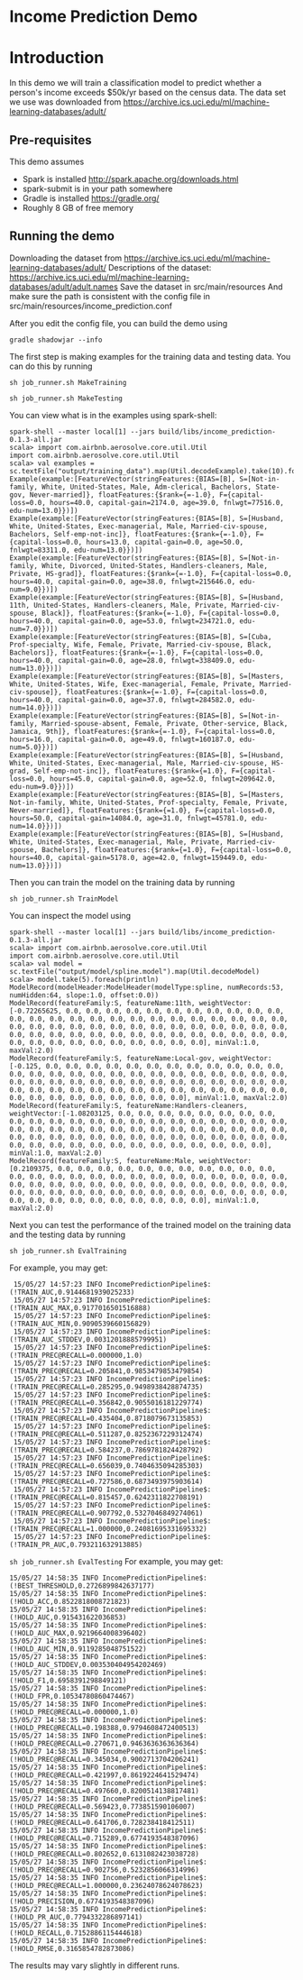 Income Prediction Demo
========================

# Introduction

In this demo we will train a classification model to predict whether a person's income exceeds $50k/yr based on the census data. 
The data set we use was downloaded from https://archive.ics.uci.edu/ml/machine-learning-databases/adult/

## Pre-requisites

This demo assumes

  * Spark is installed http://spark.apache.org/downloads.html
  * spark-submit is in your path somewhere
  * Gradle is installed https://gradle.org/
  * Roughly 8 GB of free memory

## Running the demo

Downloading the dataset from https://archive.ics.uci.edu/ml/machine-learning-databases/adult/
Descriptions of the dataset: https://archive.ics.uci.edu/ml/machine-learning-databases/adult/adult.names
Save the dataset in src/main/resources
And make sure the path is consistent with the config file in src/main/resources/income_prediction.conf

After you edit the config file, you can build the demo using

`gradle shadowjar --info`

The first step is making examples for the training data and testing data. You can do this by running

`sh job_runner.sh MakeTraining`

`sh job_runner.sh MakeTesting`

You can view what is in the examples using spark-shell:

```
spark-shell --master local[1] --jars build/libs/income_prediction-0.1.3-all.jar 
scala> import com.airbnb.aerosolve.core.util.Util
import com.airbnb.aerosolve.core.util.Util
scala> val examples = sc.textFile("output/training_data").map(Util.decodeExample).take(10).foreach(println)
Example(example:[FeatureVector(stringFeatures:{BIAS=[B], S=[Not-in-family, White, United-States, Male, Adm-clerical, Bachelors, State-gov, Never-married]}, floatFeatures:{$rank={=-1.0}, F={capital-loss=0.0, hours=40.0, capital-gain=2174.0, age=39.0, fnlwgt=77516.0, edu-num=13.0}})])
Example(example:[FeatureVector(stringFeatures:{BIAS=[B], S=[Husband, White, United-States, Exec-managerial, Male, Married-civ-spouse, Bachelors, Self-emp-not-inc]}, floatFeatures:{$rank={=-1.0}, F={capital-loss=0.0, hours=13.0, capital-gain=0.0, age=50.0, fnlwgt=83311.0, edu-num=13.0}})])
Example(example:[FeatureVector(stringFeatures:{BIAS=[B], S=[Not-in-family, White, Divorced, United-States, Handlers-cleaners, Male, Private, HS-grad]}, floatFeatures:{$rank={=-1.0}, F={capital-loss=0.0, hours=40.0, capital-gain=0.0, age=38.0, fnlwgt=215646.0, edu-num=9.0}})])
Example(example:[FeatureVector(stringFeatures:{BIAS=[B], S=[Husband, 11th, United-States, Handlers-cleaners, Male, Private, Married-civ-spouse, Black]}, floatFeatures:{$rank={=-1.0}, F={capital-loss=0.0, hours=40.0, capital-gain=0.0, age=53.0, fnlwgt=234721.0, edu-num=7.0}})])
Example(example:[FeatureVector(stringFeatures:{BIAS=[B], S=[Cuba, Prof-specialty, Wife, Female, Private, Married-civ-spouse, Black, Bachelors]}, floatFeatures:{$rank={=-1.0}, F={capital-loss=0.0, hours=40.0, capital-gain=0.0, age=28.0, fnlwgt=338409.0, edu-num=13.0}})])
Example(example:[FeatureVector(stringFeatures:{BIAS=[B], S=[Masters, White, United-States, Wife, Exec-managerial, Female, Private, Married-civ-spouse]}, floatFeatures:{$rank={=-1.0}, F={capital-loss=0.0, hours=40.0, capital-gain=0.0, age=37.0, fnlwgt=284582.0, edu-num=14.0}})])
Example(example:[FeatureVector(stringFeatures:{BIAS=[B], S=[Not-in-family, Married-spouse-absent, Female, Private, Other-service, Black, Jamaica, 9th]}, floatFeatures:{$rank={=-1.0}, F={capital-loss=0.0, hours=16.0, capital-gain=0.0, age=49.0, fnlwgt=160187.0, edu-num=5.0}})])
Example(example:[FeatureVector(stringFeatures:{BIAS=[B], S=[Husband, White, United-States, Exec-managerial, Male, Married-civ-spouse, HS-grad, Self-emp-not-inc]}, floatFeatures:{$rank={=1.0}, F={capital-loss=0.0, hours=45.0, capital-gain=0.0, age=52.0, fnlwgt=209642.0, edu-num=9.0}})])
Example(example:[FeatureVector(stringFeatures:{BIAS=[B], S=[Masters, Not-in-family, White, United-States, Prof-specialty, Female, Private, Never-married]}, floatFeatures:{$rank={=1.0}, F={capital-loss=0.0, hours=50.0, capital-gain=14084.0, age=31.0, fnlwgt=45781.0, edu-num=14.0}})])
Example(example:[FeatureVector(stringFeatures:{BIAS=[B], S=[Husband, White, United-States, Exec-managerial, Male, Private, Married-civ-spouse, Bachelors]}, floatFeatures:{$rank={=1.0}, F={capital-loss=0.0, hours=40.0, capital-gain=5178.0, age=42.0, fnlwgt=159449.0, edu-num=13.0}})])
```

Then you can train the model on the training data by running

`sh job_runner.sh TrainModel`

You can inspect the model using

```
spark-shell --master local[1] --jars build/libs/income_prediction-0.1.3-all.jar 
scala> import com.airbnb.aerosolve.core.util.Util
import com.airbnb.aerosolve.core.util.Util
scala> val model = sc.textFile("output/model/spline.model").map(Util.decodeModel)
scala> model.take(5).foreach(println)
ModelRecord(modelHeader:ModelHeader(modelType:spline, numRecords:53, numHidden:64, slope:1.0, offset:0.0))
ModelRecord(featureFamily:S, featureName:11th, weightVector:[-0.72265625, 0.0, 0.0, 0.0, 0.0, 0.0, 0.0, 0.0, 0.0, 0.0, 0.0, 0.0, 0.0, 0.0, 0.0, 0.0, 0.0, 0.0, 0.0, 0.0, 0.0, 0.0, 0.0, 0.0, 0.0, 0.0, 0.0, 0.0, 0.0, 0.0, 0.0, 0.0, 0.0, 0.0, 0.0, 0.0, 0.0, 0.0, 0.0, 0.0, 0.0, 0.0, 0.0, 0.0, 0.0, 0.0, 0.0, 0.0, 0.0, 0.0, 0.0, 0.0, 0.0, 0.0, 0.0, 0.0, 0.0, 0.0, 0.0, 0.0, 0.0, 0.0, 0.0, 0.0], minVal:1.0, maxVal:2.0)
ModelRecord(featureFamily:S, featureName:Local-gov, weightVector:[-0.125, 0.0, 0.0, 0.0, 0.0, 0.0, 0.0, 0.0, 0.0, 0.0, 0.0, 0.0, 0.0, 0.0, 0.0, 0.0, 0.0, 0.0, 0.0, 0.0, 0.0, 0.0, 0.0, 0.0, 0.0, 0.0, 0.0, 0.0, 0.0, 0.0, 0.0, 0.0, 0.0, 0.0, 0.0, 0.0, 0.0, 0.0, 0.0, 0.0, 0.0, 0.0, 0.0, 0.0, 0.0, 0.0, 0.0, 0.0, 0.0, 0.0, 0.0, 0.0, 0.0, 0.0, 0.0, 0.0, 0.0, 0.0, 0.0, 0.0, 0.0, 0.0, 0.0, 0.0], minVal:1.0, maxVal:2.0)
ModelRecord(featureFamily:S, featureName:Handlers-cleaners, weightVector:[-1.08203125, 0.0, 0.0, 0.0, 0.0, 0.0, 0.0, 0.0, 0.0, 0.0, 0.0, 0.0, 0.0, 0.0, 0.0, 0.0, 0.0, 0.0, 0.0, 0.0, 0.0, 0.0, 0.0, 0.0, 0.0, 0.0, 0.0, 0.0, 0.0, 0.0, 0.0, 0.0, 0.0, 0.0, 0.0, 0.0, 0.0, 0.0, 0.0, 0.0, 0.0, 0.0, 0.0, 0.0, 0.0, 0.0, 0.0, 0.0, 0.0, 0.0, 0.0, 0.0, 0.0, 0.0, 0.0, 0.0, 0.0, 0.0, 0.0, 0.0, 0.0, 0.0, 0.0, 0.0], minVal:1.0, maxVal:2.0)
ModelRecord(featureFamily:S, featureName:Male, weightVector:[0.2109375, 0.0, 0.0, 0.0, 0.0, 0.0, 0.0, 0.0, 0.0, 0.0, 0.0, 0.0, 0.0, 0.0, 0.0, 0.0, 0.0, 0.0, 0.0, 0.0, 0.0, 0.0, 0.0, 0.0, 0.0, 0.0, 0.0, 0.0, 0.0, 0.0, 0.0, 0.0, 0.0, 0.0, 0.0, 0.0, 0.0, 0.0, 0.0, 0.0, 0.0, 0.0, 0.0, 0.0, 0.0, 0.0, 0.0, 0.0, 0.0, 0.0, 0.0, 0.0, 0.0, 0.0, 0.0, 0.0, 0.0, 0.0, 0.0, 0.0, 0.0, 0.0, 0.0, 0.0], minVal:1.0, maxVal:2.0)
```

Next you can test the performance of the trained model on the training data and the testing data by running

`sh job_runner.sh EvalTraining`

For example, you may get:
```
 15/05/27 14:57:23 INFO IncomePredictionPipeline$: (!TRAIN_AUC,0.9144681939025233)
 15/05/27 14:57:23 INFO IncomePredictionPipeline$: (!TRAIN_AUC_MAX,0.9177016501516888)
 15/05/27 14:57:23 INFO IncomePredictionPipeline$: (!TRAIN_AUC_MIN,0.9090539660156829)
 15/05/27 14:57:23 INFO IncomePredictionPipeline$: (!TRAIN_AUC_STDDEV,0.00312018885799951)
 15/05/27 14:57:23 INFO IncomePredictionPipeline$: (!TRAIN_PREC@RECALL=0.000000,1.0)
 15/05/27 14:57:23 INFO IncomePredictionPipeline$: (!TRAIN_PREC@RECALL=0.205841,0.9853479853479854)
 15/05/27 14:57:23 INFO IncomePredictionPipeline$: (!TRAIN_PREC@RECALL=0.285295,0.9498938428874735)
 15/05/27 14:57:23 INFO IncomePredictionPipeline$: (!TRAIN_PREC@RECALL=0.356842,0.9055016181229774)
 15/05/27 14:57:23 INFO IncomePredictionPipeline$: (!TRAIN_PREC@RECALL=0.435404,0.8718079673135853)
 15/05/27 14:57:23 INFO IncomePredictionPipeline$: (!TRAIN_PREC@RECALL=0.511287,0.8252367229312474)
 15/05/27 14:57:23 INFO IncomePredictionPipeline$: (!TRAIN_PREC@RECALL=0.584237,0.7869781824428792)
 15/05/27 14:57:23 INFO IncomePredictionPipeline$: (!TRAIN_PREC@RECALL=0.656039,0.7404635094285303)
 15/05/27 14:57:23 INFO IncomePredictionPipeline$: (!TRAIN_PREC@RECALL=0.727586,0.6873493975903614)
 15/05/27 14:57:23 INFO IncomePredictionPipeline$: (!TRAIN_PREC@RECALL=0.815457,0.6242311822708191)
 15/05/27 14:57:23 INFO IncomePredictionPipeline$: (!TRAIN_PREC@RECALL=0.907792,0.5327046849274061)
 15/05/27 14:57:23 INFO IncomePredictionPipeline$: (!TRAIN_PREC@RECALL=1.000000,0.24081695331695332)
 15/05/27 14:57:23 INFO IncomePredictionPipeline$: (!TRAIN_PR_AUC,0.793211632913885)
```

`sh job_runner.sh EvalTesting`
For example, you may get:
```
15/05/27 14:58:35 INFO IncomePredictionPipeline$: (!BEST_THRESHOLD,0.2726899842637177)
15/05/27 14:58:35 INFO IncomePredictionPipeline$: (!HOLD_ACC,0.8522818008721823)
15/05/27 14:58:35 INFO IncomePredictionPipeline$: (!HOLD_AUC,0.915431622036853)
15/05/27 14:58:35 INFO IncomePredictionPipeline$: (!HOLD_AUC_MAX,0.9219664008396402)
15/05/27 14:58:35 INFO IncomePredictionPipeline$: (!HOLD_AUC_MIN,0.9119285048751522)
15/05/27 14:58:35 INFO IncomePredictionPipeline$: (!HOLD_AUC_STDDEV,0.003530404954202469)
15/05/27 14:58:35 INFO IncomePredictionPipeline$: (!HOLD_F1,0.6958391298849121)
15/05/27 14:58:35 INFO IncomePredictionPipeline$: (!HOLD_FPR,0.10534780860474467)
15/05/27 14:58:35 INFO IncomePredictionPipeline$: (!HOLD_PREC@RECALL=0.000000,1.0)
15/05/27 14:58:35 INFO IncomePredictionPipeline$: (!HOLD_PREC@RECALL=0.198388,0.9794608472400513)
15/05/27 14:58:35 INFO IncomePredictionPipeline$: (!HOLD_PREC@RECALL=0.270671,0.9463636363636364)
15/05/27 14:58:35 INFO IncomePredictionPipeline$: (!HOLD_PREC@RECALL=0.345034,0.9002713704206241)
15/05/27 14:58:35 INFO IncomePredictionPipeline$: (!HOLD_PREC@RECALL=0.421997,0.8619224641529474)
15/05/27 14:58:35 INFO IncomePredictionPipeline$: (!HOLD_PREC@RECALL=0.497660,0.8200514138817481)
15/05/27 14:58:35 INFO IncomePredictionPipeline$: (!HOLD_PREC@RECALL=0.569423,0.773851590106007)
15/05/27 14:58:35 INFO IncomePredictionPipeline$: (!HOLD_PREC@RECALL=0.641706,0.728238418412511)
15/05/27 14:58:35 INFO IncomePredictionPipeline$: (!HOLD_PREC@RECALL=0.715289,0.6774193548387096)
15/05/27 14:58:35 INFO IncomePredictionPipeline$: (!HOLD_PREC@RECALL=0.802652,0.6131082423038728)
15/05/27 14:58:35 INFO IncomePredictionPipeline$: (!HOLD_PREC@RECALL=0.902756,0.5232856066314996)
15/05/27 14:58:35 INFO IncomePredictionPipeline$: (!HOLD_PREC@RECALL=1.000000,0.23624078624078623)
15/05/27 14:58:35 INFO IncomePredictionPipeline$: (!HOLD_PRECISION,0.6774193548387096)
15/05/27 14:58:35 INFO IncomePredictionPipeline$: (!HOLD_PR_AUC,0.7794332286897141)
15/05/27 14:58:35 INFO IncomePredictionPipeline$: (!HOLD_RECALL,0.7152886115444618)
15/05/27 14:58:35 INFO IncomePredictionPipeline$: (!HOLD_RMSE,0.3165854782873086)
```

The results may vary slightly in different runs.
